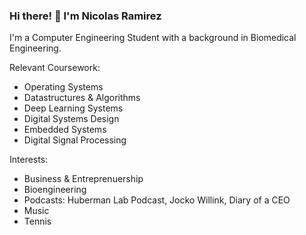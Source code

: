 ### Hi there! 👋 I'm Nicolas Ramirez

I'm a Computer Engineering Student with a background in Biomedical Engineering. 

Relevant Coursework:
- Operating Systems
- Datastructures & Algorithms
- Deep Learning Systems
- Digital Systems Design
- Embedded Systems
- Digital Signal Processing

Interests:
- Business & Entreprenuership
- Bioengineering
- Podcasts: Huberman Lab Podcast, Jocko Willink, Diary of a CEO
- Music
- Tennis



<!--
**Pikanick/Pikanick** is a ✨ _special_ ✨ repository because its `README.md` (this file) appears on your GitHub profile.

Here are some ideas to get you started:

- 🔭 I’m currently working on ...
- 🌱 I’m currently learning ...
- 👯 I’m looking to collaborate on ...
- 🤔 I’m looking for help with ...
- 💬 Ask me about ...
- 📫 How to reach me: ...
- 😄 Pronouns: ...
- ⚡ Fun fact: ...
-->
